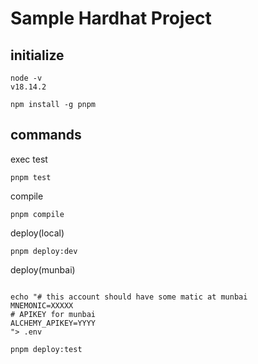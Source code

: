 # Sample Hardhat Project

## initialize

```shell
node -v
v18.14.2
```

```shell
npm install -g pnpm
```

## commands

exec test

```shell
pnpm test
```

compile

```shell
pnpm compile
```

deploy(local)

```shell
pnpm deploy:dev
```

deploy(munbai)

```shell

echo "# this account should have some matic at munbai
MNEMONIC=XXXXX
# APIKEY for munbai
ALCHEMY_APIKEY=YYYY
"> .env

pnpm deploy:test
```
